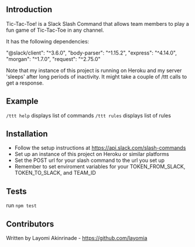 Introduction
------------

Tic-Tac-Toe! is a Slack Slash Command that allows team members to play a fun game of Tic-Tac-Toe in any channel.

It has the following dependencies:

"@slack/client": "^3.6.0",
"body-parser": "^1.15.2",
"express": "^4.14.0",
"morgan": "^1.7.0",
"request": "^2.75.0"

Note that my instance of this project is running on Heroku and my server 'sleeps' after long periods of inactivity. It might take a couple of /ttt calls to get a response.


Example
-------

`/ttt help`  displays list of commands
`/ttt rules` displays list of rules


Installation
------------

- Follow the setup instructions at https://api.slack.com/slash-commands
- Set up an instance of this project on Heroku or similar platforms
- Set the POST url for your slash command to the url you set up
- Remember to set enviroment variables for your TOKEN_FROM_SLACK, TOKEN_TO_SLACK, and TEAM_ID


Tests
-----

run `npm test`


Contributors
------------

Written by Layomi Akinrinade - https://github.com/layomia
